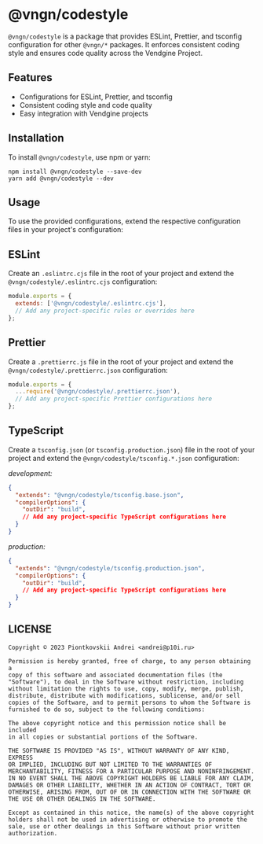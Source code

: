 # @vngn/codestyle

`@vngn/codestyle` is a package that provides ESLint, Prettier, and tsconfig configuration for other `@vngn/*` packages. It enforces consistent coding style and ensures code quality across the Vendgine Project.

## Features

- Configurations for ESLint, Prettier, and tsconfig
- Consistent coding style and code quality
- Easy integration with Vendgine projects

## Installation
To install `@vngn/codestyle`, use npm or yarn:

```shell
npm install @vngn/codestyle --save-dev
yarn add @vngn/codestyle --dev
```

## Usage

To use the provided configurations, extend the respective configuration files in your project's configuration:

## ESLint

Create an `.eslintrc.cjs` file in the root of your project and extend the `@vngn/codestyle/.eslintrc.cjs` configuration:

```js
module.exports = {
  extends: ['@vngn/codestyle/.eslintrc.cjs'],
  // Add any project-specific rules or overrides here
};
```

## Prettier

Create a `.prettierrc.js` file in the root of your project and extend the `@vngn/codestyle/.prettierrc.json` configuration:

```js
module.exports = {
  ...require('@vngn/codestyle/.prettierrc.json'),
  // Add any project-specific Prettier configurations here
};
```

## TypeScript

Create a `tsconfig.json` (or `tsconfig.production.json`) file in the root of your project and extend the `@vngn/codestyle/tsconfig.*.json` configuration:

*development:*
```json
{
  "extends": "@vngn/codestyle/tsconfig.base.json",
  "compilerOptions": {
    "outDir": "build",
    // Add any project-specific TypeScript configurations here
  }
}
```
*production:*
```json
{
  "extends": "@vngn/codestyle/tsconfig.production.json",
  "compilerOptions": {
    "outDir": "build",
    // Add any project-specific TypeScript configurations here
  }
}
```

## LICENSE

```
Copyright © 2023 Piontkovskii Andrei <andrei@p10i.ru>

Permission is hereby granted, free of charge, to any person obtaining a
copy of this software and associated documentation files (the
"Software"), to deal in the Software without restriction, including
without limitation the rights to use, copy, modify, merge, publish,
distribute, distribute with modifications, sublicense, and/or sell
copies of the Software, and to permit persons to whom the Software is
furnished to do so, subject to the following conditions:

The above copyright notice and this permission notice shall be included
in all copies or substantial portions of the Software.

THE SOFTWARE IS PROVIDED "AS IS", WITHOUT WARRANTY OF ANY KIND, EXPRESS
OR IMPLIED, INCLUDING BUT NOT LIMITED TO THE WARRANTIES OF
MERCHANTABILITY, FITNESS FOR A PARTICULAR PURPOSE AND NONINFRINGEMENT.
IN NO EVENT SHALL THE ABOVE COPYRIGHT HOLDERS BE LIABLE FOR ANY CLAIM,
DAMAGES OR OTHER LIABILITY, WHETHER IN AN ACTION OF CONTRACT, TORT OR
OTHERWISE, ARISING FROM, OUT OF OR IN CONNECTION WITH THE SOFTWARE OR
THE USE OR OTHER DEALINGS IN THE SOFTWARE.

Except as contained in this notice, the name(s) of the above copyright
holders shall not be used in advertising or otherwise to promote the
sale, use or other dealings in this Software without prior written
authorization.
```
